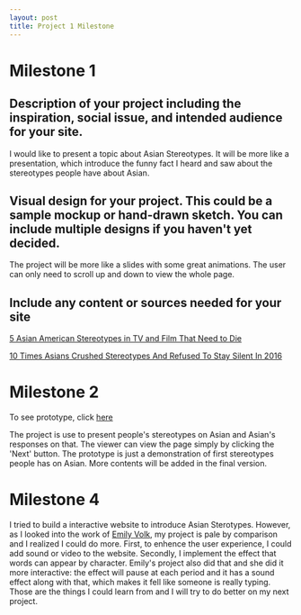 ```yaml
---
layout: post
title: Project 1 Milestone
---
```


# Milestone 1

## Description of your project including the inspiration, social issue, and intended audience for your site.
I would like to present a topic about Asian Stereotypes. It will be more like a presentation, which introduce the funny fact I heard and saw about the stereotypes people have about Asian.

## Visual design for your project. This could be a sample mockup or hand-drawn sketch. You can include multiple designs if you haven't yet decided.
The project will be more like a slides with some great animations. The user can only need to scroll up and down to view the whole page.

## Include any content or sources needed for your site

[5 Asian American Stereotypes in TV and Film That Need to Die](https://www.thoughtco.com/asian-american-stereotypes-in-t-film-2834652)

[10 Times Asians Crushed Stereotypes And Refused To Stay Silent In 2016](http://www.huffingtonpost.com/entry/8-times-asian-americans-obliterated-stereotypes-and-refused-to-stay-silent-in-2016_us_5852c4a8e4b054eeaea209fa)

# Milestone 2
To see prototype, click [here](http://creative.colorado.edu/~liso9349/fwd/project1/project1.html)

The project is use to present people's stereotypes on Asian and Asian's responses on that. The viewer can view the page simply by clicking the 'Next' button. The prototype is just a demonstration of first stereotypes people has on Asian. More contents will be added in the final version. 

# Milestone 4
I tried to build a interactive website to introduce Asian Sterotypes. However, as I looked into the work of [Emily Volk](http://creative.colorado.edu/~emvo7205/front-end-web/project1/project1.html), my project is pale by comparison and I realized I could do more. First, to enhence the user experience, I could add sound or video to the website. Secondly, I implement the effect that words can appear by character. Emily's project also did that and she did it more interactive: the effect will pause at each period and it has a sound effect along with that, which makes it fell like someone is really typing. Those are the things I could learn from and I will try to do better on my next project.